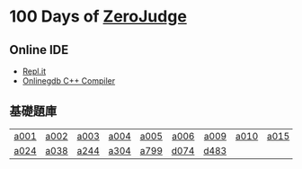 # 100 Days of [ZeroJudge](https://zerojudge.tw/Problems)

## Online IDE
- [Repl.it](https://www.onlinegdb.com/online_c++_compiler)
- [Onlinegdb C++ Compiler](https://repl.it/languages/cpp)

## 基礎題庫

|  |  |  |  |  |  |  |  |  |  |
| :-----| ----: | ----: | ----: | ----: | ----: | ----: | ----: | ----: | ----: |
| [a001](/a/a001.cpp) | [a002](/a/a002.cpp) | [a003](/a/a003.cpp) | [a004](/a/a004.cpp) | [a005](/a/a005.cpp) | [a006](/a/a006.cpp) | [a009](/a/a009.cpp) | [a010](/a/a010.cpp)| [a015](/a/a015.cpp)| [a020](/a/a020.cpp) |
| [a024](/a/a024.cpp) | [a038](/a/a038.cpp)| [a244](/a/a244.cpp) | [a304](/a/a304.cpp) | [a799](/a/a799.cpp)| [d074](/d/d074.cpp) | [d483](/d/d483.cpp) |

